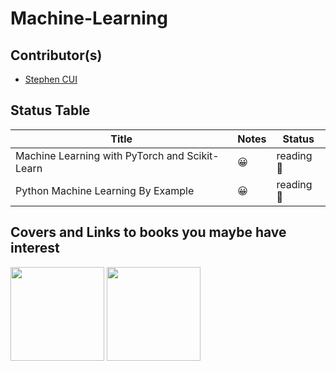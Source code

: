 # Machine-Learning

## Contributor(s)

- [Stephen CUI](https://github.com/JPL-JUNO)

## Status Table

| Title                                          | Notes | Status    |
| ---------------------------------------------- | ----- | --------- |
| Machine Learning with PyTorch and Scikit-Learn | 😀     | reading 📑 |
| Python Machine Learning By Example             | 😀     | reading 📑 |

## Covers and Links to books you maybe have interest

<a href="https://www.packtpub.com/product/python-machine-learning-by-example-third-edition/9781800209718"><img src="https://content.packt.com/B16326/cover_image_small.jpeg" width=150></a> <a href="https://www.oreilly.com/library/view/machine-learning-with/9781801819312/"><img src="https://learning.oreilly.com/library/cover/9781801819312/250w/" width=150></a>
